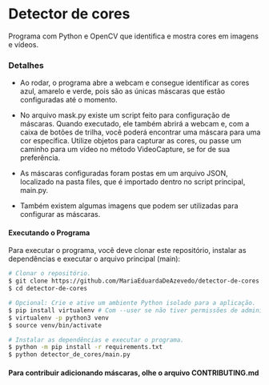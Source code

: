 # Detector de cores
Programa com Python e OpenCV que identifica e mostra cores em imagens e vídeos.

### Detalhes
- Ao rodar, o programa abre a webcam e consegue identificar as cores azul, amarelo e verde, pois são as únicas máscaras que estão configuradas até o momento.

- No arquivo mask.py existe um script feito para configuração de máscaras. Quando executado, ele também abrirá a webcam e, com a caixa de botões 
de trilha, você poderá encontrar uma máscara para uma cor específica. Utilize objetos para capturar as cores, ou passe um caminho para um vídeo no 
método VideoCapture, se for de sua preferência.

- As máscaras configuradas foram postas em um arquivo JSON, localizado na pasta files, que é importado dentro no script principal, main.py.

- Também existem algumas imagens que podem ser utilizadas para configurar as máscaras.

#### Executando o Programa

Para executar o programa, você deve clonar este repositório, instalar as dependências e executar o arquivo principal (main):

```bash
# Clonar o repositório.
$ git clone https://github.com/MariaEduardaDeAzevedo/detector-de-cores.git
$ cd detector-de-cores

# Opcional: Crie e ative um ambiente Python isolado para a aplicação.
$ pip install virtualenv # Com --user se não tiver permissões de administrador.
$ virtualenv -p python3 venv
$ source venv/bin/activate

# Instalar as dependências e executar o programa.
$ python -m pip install -r requirements.txt
$ python detector_de_cores/main.py
```

#### Para contribuir adicionando máscaras, olhe o arquivo CONTRIBUTING.md
